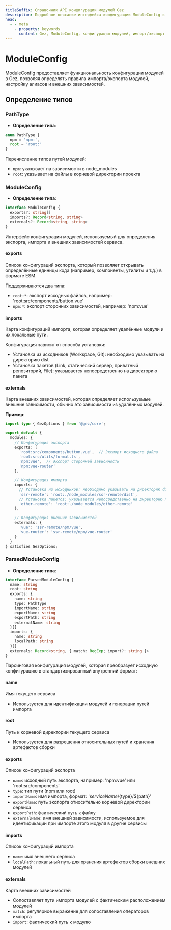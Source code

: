 ```yaml
---
titleSuffix: Справочник API конфигурации модулей Gez
description: Подробное описание интерфейса конфигурации ModuleConfig в Gez, включая правила импорта/экспорта модулей, настройку алиасов и управление внешними зависимостями, чтобы помочь разработчикам глубже понять модульную систему фреймворка.
head:
  - - meta
    - property: keywords
      content: Gez, ModuleConfig, конфигурация модулей, импорт/экспорт модулей, внешние зависимости, настройка алиасов, управление зависимостями, фреймворк для веб-приложений
---
```


# ModuleConfig

ModuleConfig предоставляет функциональность конфигурации модулей в Gez, позволяя определять правила импорта/экспорта модулей, настройку алиасов и внешних зависимостей.

## Определение типов

### PathType

- **Определение типа**:
```ts
enum PathType {
  npm = 'npm:', 
  root = 'root:'
}
```

Перечисление типов путей модулей:
- `npm`: указывает на зависимости в node_modules
- `root`: указывает на файлы в корневой директории проекта

### ModuleConfig

- **Определение типа**:
```ts
interface ModuleConfig {
  exports?: string[]
  imports?: Record<string, string>
  externals?: Record<string, string>
}
```

Интерфейс конфигурации модулей, используемый для определения экспорта, импорта и внешних зависимостей сервиса.

#### exports

Список конфигураций экспорта, который позволяет открывать определённые единицы кода (например, компоненты, утилиты и т.д.) в формате ESM.

Поддерживаются два типа:
- `root:*`: экспорт исходных файлов, например: 'root:src/components/button.vue'
- `npm:*`: экспорт сторонних зависимостей, например: 'npm:vue'

#### imports

Карта конфигураций импорта, которая определяет удалённые модули и их локальные пути.

Конфигурация зависит от способа установки:
- Установка из исходников (Workspace, Git): необходимо указывать на директорию dist
- Установка пакетов (Link, статический сервер, приватный репозиторий, File): указывается непосредственно на директорию пакета

#### externals

Карта внешних зависимостей, которая определяет используемые внешние зависимости, обычно это зависимости из удалённых модулей.

**Пример**:
```ts title="entry.node.ts"
import type { GezOptions } from '@gez/core';

export default {
  modules: {
    // Конфигурация экспорта
    exports: [
      'root:src/components/button.vue',  // Экспорт исходного файла
      'root:src/utils/format.ts',
      'npm:vue',  // Экспорт сторонней зависимости
      'npm:vue-router'
    ],

    // Конфигурация импорта
    imports: {
      // Установка из исходников: необходимо указывать на директорию dist
      'ssr-remote': 'root:./node_modules/ssr-remote/dist',
      // Установка пакетов: указывается непосредственно на директорию пакета
      'other-remote': 'root:./node_modules/other-remote'
    },

    // Конфигурация внешних зависимостей
    externals: {
      'vue': 'ssr-remote/npm/vue',
      'vue-router': 'ssr-remote/npm/vue-router'
    }
  }
} satisfies GezOptions;
```

### ParsedModuleConfig

- **Определение типа**:
```ts
interface ParsedModuleConfig {
  name: string
  root: string
  exports: {
    name: string
    type: PathType
    importName: string
    exportName: string
    exportPath: string
    externalName: string
  }[]
  imports: {
    name: string
    localPath: string
  }[]
  externals: Record<string, { match: RegExp; import?: string }>
}
```

Парсинговая конфигурация модулей, которая преобразует исходную конфигурацию в стандартизированный внутренний формат:

#### name
Имя текущего сервиса
- Используется для идентификации модулей и генерации путей импорта

#### root
Путь к корневой директории текущего сервиса
- Используется для разрешения относительных путей и хранения артефактов сборки

#### exports
Список конфигураций экспорта
- `name`: исходный путь экспорта, например: 'npm:vue' или 'root:src/components'
- `type`: тип пути (npm или root)
- `importName`: имя импорта, формат: '${serviceName}/${type}/${path}'
- `exportName`: путь экспорта относительно корневой директории сервиса
- `exportPath`: фактический путь к файлу
- `externalName`: имя внешней зависимости, используемое для идентификации при импорте этого модуля в другие сервисы

#### imports
Список конфигураций импорта
- `name`: имя внешнего сервиса
- `localPath`: локальный путь для хранения артефактов сборки внешних модулей

#### externals
Карта внешних зависимостей
- Сопоставляет пути импорта модулей с фактическим расположением модулей
- `match`: регулярное выражение для сопоставления операторов импорта
- `import`: фактический путь к модулю